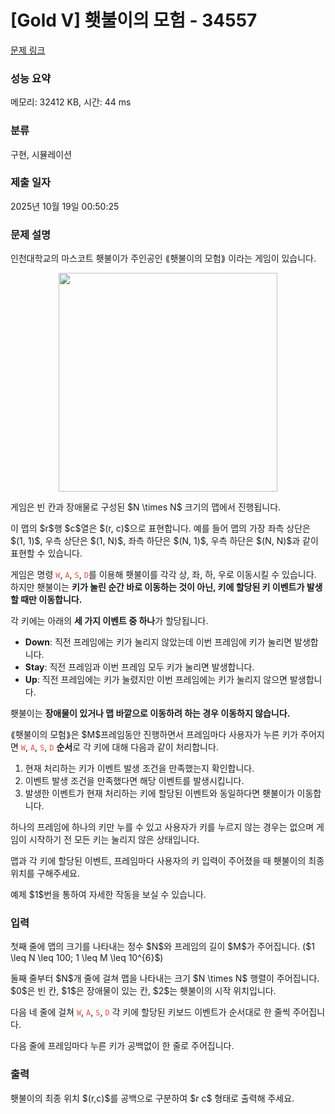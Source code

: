 # [Gold V] 횃불이의 모험 - 34557 

[문제 링크](https://www.acmicpc.net/problem/34557) 

### 성능 요약

메모리: 32412 KB, 시간: 44 ms

### 분류

구현, 시뮬레이션

### 제출 일자

2025년 10월 19일 00:50:25

### 문제 설명

<p>인천대학교의 마스코트 횃불이가 주인공인 ⟪횃불이의 모험⟫ 이라는 게임이 있습니다.</p>

<p style="text-align: center;"><img alt="" src="https://upload.acmicpc.net/165e0cbd-3a98-46e2-9fa0-23673d9d5147/-/preview/" style="width: 350px; height: 350px; margin-left: 0px; margin-right: 0px;"></p>

<p>게임은 빈 칸과 장애물로 구성된 $N \times N$ 크기의 맵에서 진행됩니다.</p>

<p>이 맵의 $r$행 $c$열은 $(r, c)$으로 표현합니다. 예를 들어 맵의 가장 좌측 상단은 $(1, 1)$, 우측 상단은 $(1, N)$, 좌측 하단은 $(N, 1)$, 우측 하단은 $(N, N)$과 같이 표현할 수 있습니다.</p>

<p>게임은 명령 <code style="color:#e74c3c">W</code>, <code style="color:#e74c3c">A</code>, <code style="color:#e74c3c">S</code>, <code style="color:#e74c3c">D</code>를 이용해 횃불이를 각각 상, 좌, 하, 우로 이동시킬 수 있습니다. 하지만 횃불이는 <strong>키가 눌린 순간 바로 이동하는 것이 아닌, 키에 할당된 키 이벤트가 발생할 때만 이동합니다.</strong></p>

<p>각 키에는 아래의 <strong>세 가지 이벤트 중 하나</strong>가 할당됩니다.</p>

<ul>
<li><strong>Down</strong>: 직전 프레임에는 키가 눌리지 않았는데 이번 프레임에 키가 눌리면 발생합니다.</li>
<li><strong>Stay</strong>: 직전 프레임과 이번 프레임 모두 키가 눌리면 발생합니다.</li>
<li><strong>Up</strong>: 직전 프레임에는 키가 눌렸지만 이번 프레임에는 키가 눌리지 않으면 발생합니다.</li>
</ul>

<p>횃불이는 <strong>장애물이 있거나 맵 바깥으로 이동하려 하는 경우 이동하지 않습니다.</strong></p>

<p>⟪횃불이의 모험⟫은 $M$프레임동안 진행하면서 프레임마다 사용자가 누른 키가 주어지면 <code style="color:#e74c3c">W</code>, <code style="color:#e74c3c">A</code>, <code style="color:#e74c3c">S</code>, <code style="color:#e74c3c">D</code> <strong>순서</strong>로 각 키에 대해 다음과 같이 처리합니다.</p>

<ol>
<li>현재 처리하는 키가 이벤트 발생 조건을 만족했는지 확인합니다.</li>
<li>이벤트 발생 조건을 만족했다면 해당 이벤트를 발생시킵니다.</li>
<li>발생한 이벤트가 현재 처리하는 키에 할당된 이벤트와 동일하다면 횃불이가 이동합니다.</li>
</ol>

<p>하나의 프레임에 하나의 키만 누를 수 있고 사용자가 키를 누르지 않는 경우는 없으며 게임이 시작하기 전 모든 키는 눌리지 않은 상태입니다.</p>

<p>맵과 각 키에 할당된 이벤트, 프레임마다 사용자의 키 입력이 주어졌을 때 횃불이의 최종 위치를 구해주세요.</p>

<p>예제 $1$번을 통하여 자세한 작동을 보실 수 있습니다.</p>

### 입력 

 <p>첫째 줄에 맵의 크기를 나타내는 정수 $N$와 프레임의 길이 $M$가 주어집니다. ($1 \leq N \leq 100; 1 \leq M \leq 10^{6}$)</p>

<p>둘째 줄부터 $N$개 줄에 걸쳐 맵을 나타내는 크기 $N \times N$ 행렬이 주어집니다. $0$은 빈 칸, $1$은 장애물이 있는 칸, $2$는 횃불이의 시작 위치입니다.</p>

<p>다음 네 줄에 걸쳐 <code style="color:#e74c3c">W</code>, <code style="color:#e74c3c">A</code>, <code style="color:#e74c3c">S</code>, <code style="color:#e74c3c">D</code> 각 키에 할당된 키보드 이벤트가 순서대로 한 줄씩 주어집니다.</p>

<p>다음 줄에 프레임마다 누른 키가 공백없이 한 줄로 주어집니다.</p>

### 출력 

 <p>횃불이의 최종 위치 $(r,c)$를 공백으로 구분하여 $r  c$ 형태로 출력해 주세요.</p>

